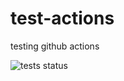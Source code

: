# test-actions

testing github actions

![tests status](https://github.com/tonytony99/test-actions/actions/workflows/tests.yml/badge.svg)
